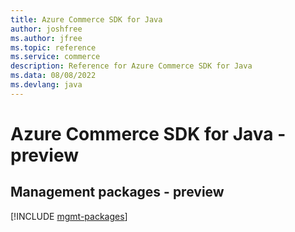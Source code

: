 ```yaml
---
title: Azure Commerce SDK for Java
author: joshfree
ms.author: jfree
ms.topic: reference
ms.service: commerce
description: Reference for Azure Commerce SDK for Java
ms.data: 08/08/2022
ms.devlang: java
---
```

# Azure Commerce SDK for Java - preview

## Management packages - preview
[!INCLUDE [mgmt-packages](commerce-mgmt-index.md)]